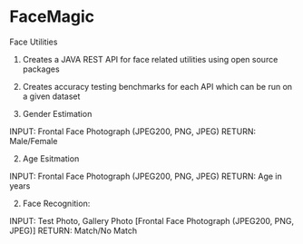 FaceMagic
=========

Face Utilities

1. Creates a JAVA REST API for face related utilities using open source packages
2. Creates accuracy testing benchmarks for each API which can be run on a given dataset

1. Gender Estimation

INPUT: Frontal Face Photograph  (JPEG200, PNG, JPEG)
RETURN: Male/Female

2. Age Esitmation

INPUT: Frontal Face Photograph  (JPEG200, PNG, JPEG)
RETURN: Age in years

2. Face Recognition:

INPUT: Test Photo, Gallery Photo  [Frontal Face Photograph  (JPEG200, PNG, JPEG)]
RETURN: Match/No Match

